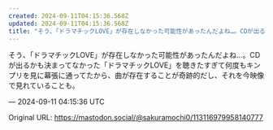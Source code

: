 ```yaml
---
created: 2024-09-11T04:15:36.568Z
updated: 2024-09-11T04:15:36.568Z
title: "そう、「ドラマチックLOVE」が存在しなかった可能性があったんだよね…。CDが出るかも決まってなかった「ドラマチックLOVE」を聴きたすぎて何度もキンプリを見に[...]"
---
```


<p>そう、「ドラマチックLOVE」が存在しなかった可能性があったんだよね…。CDが出るかも決まってなかった「ドラマチックLOVE」を聴きたすぎて何度もキンプリを見に幕張に通ってたから、曲が存在することが奇跡的だし、それを今映像で見れていることも。</p>

&mdash; 2024-09-11 04:15:36 UTC

Original URL: https://mastodon.social/@sakuramochi0/113116979958140777
